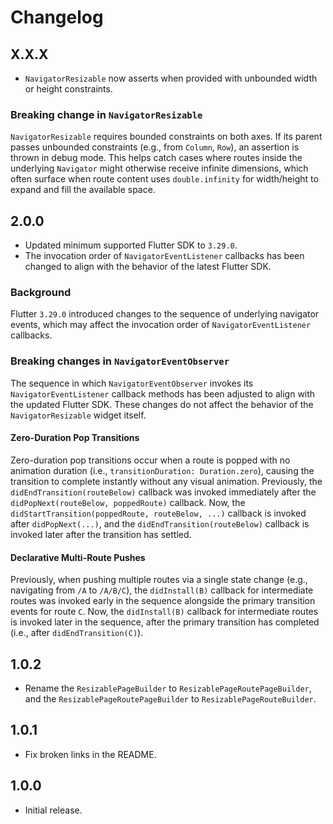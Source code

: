 # Changelog

## X.X.X

- `NavigatorResizable` now asserts when provided with unbounded width or height constraints.

### Breaking change in `NavigatorResizable`

`NavigatorResizable` requires bounded constraints on both axes. If its parent passes unbounded constraints (e.g., from `Column`, `Row`), an assertion is thrown in debug mode. This helps catch cases where routes inside the underlying `Navigator` might otherwise receive infinite dimensions, which often surface when route content uses `double.infinity` for width/height to expand and fill the available space.

## 2.0.0

- Updated minimum supported Flutter SDK to `3.29.0`.
- The invocation order of `NavigatorEventListener` callbacks has been changed to align with the behavior of the latest Flutter SDK.

### Background

Flutter `3.29.0` introduced changes to the sequence of underlying navigator events, which may affect the invocation order of `NavigatorEventListener` callbacks.

### Breaking changes in `NavigatorEventObserver`

The sequence in which `NavigatorEventObserver` invokes its `NavigatorEventListener` callback methods has been adjusted to align with the updated Flutter SDK. These changes do not affect the behavior of the `NavigatorResizable` widget itself.

#### Zero-Duration Pop Transitions

Zero-duration pop transitions occur when a route is popped with no animation duration (i.e., `transitionDuration: Duration.zero`), causing the transition to complete instantly without any visual animation. Previously, the `didEndTransition(routeBelow)` callback was invoked immediately after the `didPopNext(routeBelow, poppedRoute)` callback. Now, the `didStartTransition(poppedRoute, routeBelow, ...)` callback is invoked after `didPopNext(...)`, and the `didEndTransition(routeBelow)` callback is invoked later after the transition has settled.

#### Declarative Multi-Route Pushes

Previously, when pushing multiple routes via a single state change (e.g., navigating from `/A` to `/A/B/C`), the `didInstall(B)` callback for intermediate routes was invoked early in the sequence alongside the primary transition events for route `C`. Now, the `didInstall(B)` callback for intermediate routes is invoked later in the sequence, after the primary transition has completed (i.e., after `didEndTransition(C)`).

## 1.0.2

- Rename the `ResizablePageBuilder` to `ResizablePageRoutePageBuilder`, and the `ResizablePageRoutePageBuilder` to `ResizablePageRouteBuilder`.

## 1.0.1

- Fix broken links in the README.

## 1.0.0

- Initial release.
